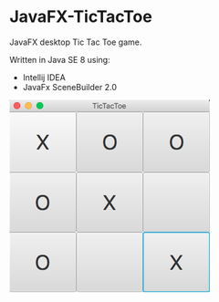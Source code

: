 # JavaFX-TicTacToe
JavaFX desktop Tic Tac Toe game.

Written in Java SE 8 using:

* Intellij IDEA
* JavaFx SceneBuilder 2.0

![Alt text](https://github.com/BalkanBasileus/JavaFX-TicTacToe/blob/master/ScreenShot/ScreenShot.png?raw=true "Optional Title")
